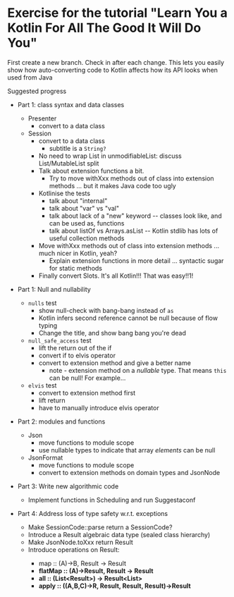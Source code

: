 Exercise for the tutorial "Learn You a Kotlin For All The Good It Will Do You"
==============================================================================

First create a new branch. Check in after each change.  This lets you
easily show how auto-converting code to Kotlin affects how its API
looks when used from Java

Suggested progress

* Part 1: class syntax and data classes
  * Presenter
    * convert to a data class
  * Session
    * convert to a data class
      * subtitle is a `String?`
    * No need to wrap List in unmodifiableList: discuss List/MutableList split
    * Talk about extension functions a bit. 
      * Try to move withXxx methods out of class into extension methods ... but it makes Java code too ugly
    * Kotlinise the tests
      * talk about "internal"
      * talk about "var" vs "val"
      * talk about lack of a "new" keyword -- classes look like, and can be used as, functions
      * talk about listOf vs Arrays.asList -- Kotlin stdlib has lots of useful collection methods
    * Move withXxx methods out of class into extension methods ... much nicer in Kotlin, yeah?
      * Explain extension functions in more detail ... syntactic sugar for static methods
    * Finally convert Slots.  It's all Kotlin!!! That was easy!!1!


* Part 1: Null and nullability

  * `nulls` test
    * show null-check with bang-bang instead of `as`
    * Kotlin infers second reference cannot be null because of flow typing
    * Change the title, and show bang bang you're dead
  * `null_safe_access` test
    * lift the return out of the if
    * convert if to elvis operator
    * convert to extension method and give a better name
      * note - extension method on a _nullable_ type.  That means `this` can be null!
        For example...
  * `elvis` test
    * convert to extension method first
    * lift return
    * have to manually introduce elvis operator 


* Part 2: modules and functions
  * Json
    * move functions to module scope
    * use nullable types to indicate that array *elements* can be null
  * JsonFormat
    * move functions to module scope
    * convert to extension methods on domain types and JsonNode


* Part 3: Write new algorithmic code
  * Implement functions in Scheduling and run Suggestaconf


* Part 4: Address loss of type safety w.r.t. exceptions
  * Make SessionCode::parse return a SessionCode?
  * Introduce a Result<T> algebraic data type (sealed class hierarchy)
  * Make JsonNode.toXxx return Result<Xxx>
  * Introduce operations on Result<T>:
    * map :: (A)->B, Result<A> -> Result<B>
    * flatMap :: (A)->Result<B>, Result<A> -> Result<B>
    * all :: (List<Result<T>>) -> Result<List<T>>
    * apply :: ((A,B,C)->R, Result<A>, Result<B>, Result<C>)->Result<R>

